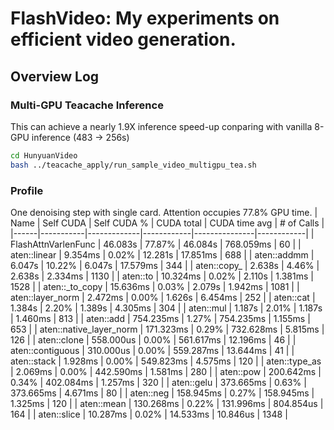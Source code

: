 # FlashVideo: My experiments on efficient video generation.

## Overview Log
### Multi-GPU Teacache Inference
This can achieve a nearly 1.9X inference speed-up conparing with vanilla 8-GPU inference (483 -> 256s)
```bash
cd HunyuanVideo
bash ../teacache_apply/run_sample_video_multigpu_tea.sh
```

### Profile
One denoising step with single card. Attention occupies 77.8% GPU time. 
| Name | Self CUDA | Self CUDA % | CUDA total | CUDA time avg | # of Calls |
|------|-----------|-------------|------------|---------------|------------|
| FlashAttnVarlenFunc | 46.083s | 77.87% | 46.084s | 768.059ms | 60 |
| aten::linear | 9.354ms | 0.02% | 12.281s | 17.851ms | 688 |
| aten::addmm | 6.047s | 10.22% | 6.047s | 17.579ms | 344 |
| aten::copy_ | 2.638s | 4.46% | 2.638s | 2.334ms | 1130 |
| aten::to | 10.324ms | 0.02% | 2.110s | 1.381ms | 1528 |
| aten::_to_copy | 15.636ms | 0.03% | 2.079s | 1.942ms | 1081 |
| aten::layer_norm | 2.472ms | 0.00% | 1.626s | 6.454ms | 252 |
| aten::cat | 1.384s | 2.20% | 1.389s | 4.305ms | 304 |
| aten::mul | 1.187s | 2.01% | 1.187s | 1.460ms | 813 |
| aten::add | 754.235ms | 1.27% | 754.235ms | 1.155ms | 653 |
| aten::native_layer_norm | 171.323ms | 0.29% | 732.628ms | 5.815ms | 126 |
| aten::clone | 558.000us | 0.00% | 561.617ms | 12.196ms | 46 |
| aten::contiguous | 310.000us | 0.00% | 559.287ms | 13.644ms | 41 |
| aten::stack | 1.928ms | 0.00% | 549.823ms | 4.575ms | 120 |
| aten::type_as | 2.069ms | 0.00% | 442.590ms | 1.581ms | 280 |
| aten::pow | 200.642ms | 0.34% | 402.084ms | 1.257ms | 320 |
| aten::gelu | 373.665ms | 0.63% | 373.665ms | 4.671ms | 80 |
| aten::neg | 158.945ms | 0.27% | 158.945ms | 1.325ms | 120 |
| aten::mean | 130.268ms | 0.22% | 131.996ms | 804.854us | 164 |
| aten::slice | 10.287ms | 0.02% | 14.533ms | 10.846us | 1348 |